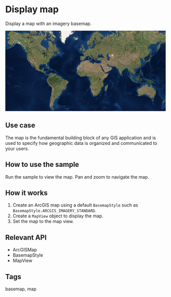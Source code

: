 # Display map

Display a map with an imagery basemap.

![Image of display map](DisplayMap.png)

## Use case

The map is the fundamental building block of any GIS application and is used to specify how geographic data is organized and communicated to your users.

## How to use the sample

Run the sample to view the map. Pan and zoom to navigate the map.

## How it works

1. Create an ArcGIS map using a default `BasemapStyle` such as `BasemapStyle.ARCGIS_IMAGERY_STANDARD`.
2. Create a `MapView` object to display the map.
3. Set the map to the map view.

## Relevant API

* ArcGISMap
* BasemapStyle
* MapView

## Tags

basemap, map
